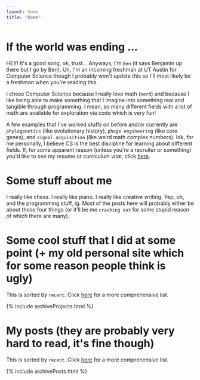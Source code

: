 ```yaml
---
layout: home
title: "Home"
---
```


# If the world was ending ...

HEY! It's a good song, ok, trust... Anyways, I'm `Ben` (it says Benjamin up there but I go by Ben). Uh, I'm an incoming freshman at UT Austin for Computer Science though I probably won't update this so I'll most likely be a freshman when you're reading this. 

I chose Computer Science because I really love math (`nerd`) and because I like being able to make something that I imagine into something real and tangible through programming. I mean, so many different fields with a lot of math are available for exploration via code which is very fun! 

A few examples that I've worked stuffs on before and/or currently are `phylogenetics` (like evolutionary history), `phage engineering` (like core genes), and `signal acquisition` (like weird math complex numbers). Idk, for me personally, I believe CS is the best discipline for learning about different fields. If, for some apparent reason (unless you're a recruiter or something) you'd like to see my resume or _curriculum vitæ_, click [here](/cv/).

# Some stuff about me

I really like chess. I really like piano. I really like creative writing. Yep, oh, and the programming stuff, ig. Most of the posts here will probably either be about those four things (or it'll be me `crashing out` for some stupid reason of which there are many).

# Some cool stuff that I did at some point (+ my old personal site which for some reason people think is ugly)

This is sorted by `recent`. Click [here](/projects/) for a more comprehensive list.

{% include archiveProjects.html %}

# My posts (they are probably very hard to read, it's fine though)

This is sorted by `recent`. Click [here](/posts/) for a more comprehensive list.

{% include archivePosts.html %}

